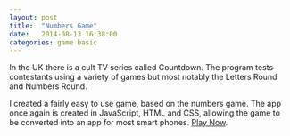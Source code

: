```yaml
---
layout: post
title:  "Numbers Game"
date:   2014-08-13 16:38:00
categories: game basic
---
```


In the UK there is a cult TV series called Countdown. The program tests contestants using a variety of games but most notably the Letters Round and Numbers Round.

I created a fairly easy to use game, based on the numbers game. The app once again is created in JavaScript, HTML and CSS, allowing the game to be converted into an app for most smart phones.
[Play Now][play-link].

[play-link]: /numbers-game/
